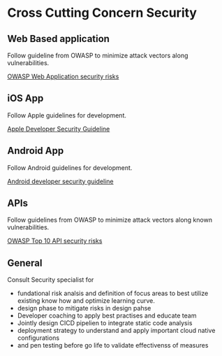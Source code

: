 # Cross Cutting Concern Security

## Web Based application

Follow guideline from OWASP to minimize attack vectors along vulnerabilities.

[OWASP Web Application security risks](https://owasp.org/www-project-top-ten/)

## iOS App

Follow Apple guidelines for development.

[Apple Developer Security Guideline](https://developer.apple.com/documentation/Security)

## Android App

Follow Android guidelines for development.

[Android developer security guideline](https://developer.android.com/topic/security/best-practices)

## APIs

Follow guidelines from OWASP to minimize attack vectors along known vulnerabilities.

[OWASP Top 10 API security risks](https://owasp.org/API-Security/editions/2023/en/0x11-t10/)

## General

Consult Security specialist for
- fundational risk analsis and definition of focus areas to best utilize existing know how and optimize learning curve.
- design phase to mitigate risks in design pahse
- Developer coaching to apply best practises and educate team
- Jointly design CICD pipelien to integrate static code analysis
- deployment strategy to understand and apply important cloud native configurations
- and pen testing before go life to validate effectivenss of measures